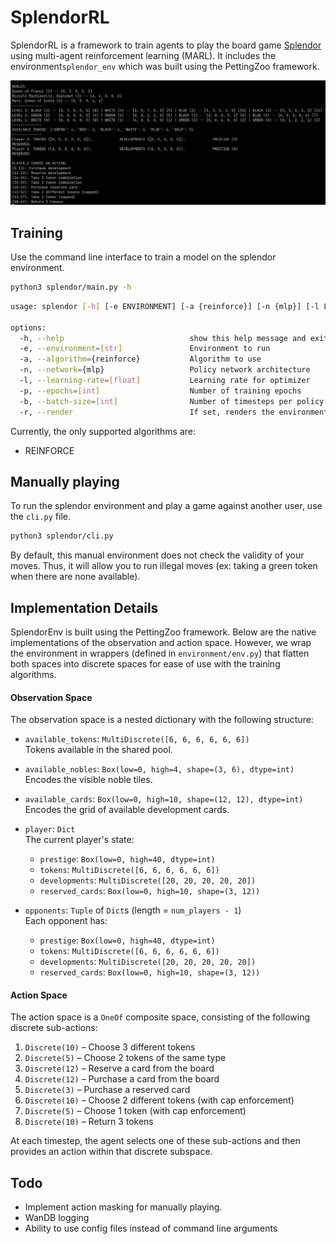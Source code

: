 # SplendorRL
SplendorRL is a framework to train agents to play the board game 
[Splendor](https://boardgamegeek.com/boardgame/148228/splendor) 
using multi-agent reinforcement learning (MARL). 
It includes the environment`splendor_env` which was built using the PettingZoo framework.

<img src="files/images/base_game.png" alt="Starting game state for splendor_env" width="1000"/>

## Training 
Use the command line interface to train a model on the splendor environment.

```bash
python3 splendor/main.py -h
```

```bash
usage: splendor [-h] [-e ENVIRONMENT] [-a {reinforce}] [-n {mlp}] [-l LEARNING_RATE] [-p EPOCHS] [-b BATCH_SIZE] [-r]

options:
  -h, --help                            show this help message and exit
  -e, --environment=[str]               Environment to run
  -a, --algorithm={reinforce}           Algorithm to use
  -n, --network={mlp}                   Policy network architecture
  -l, --learning-rate=[float]           Learning rate for optimizer
  -p, --epochs=[int]                    Number of training epochs
  -b, --batch-size=[int]                Number of timesteps per policy update
  -r, --render                          If set, renders the environment during training
```

Currently, the only supported algorithms are:
- REINFORCE

## Manually playing
To run the splendor environment and play a game against another user, use the `cli.py` file.
```bash
python3 splendor/cli.py
```

By default, this manual environment does not check the validity of your moves. Thus, it will
allow you to run illegal moves (ex: taking a green token when there are none available).

## Implementation Details
SplendorEnv is built using the PettingZoo framework. Below are the native implementations of 
the observation and action space. However, we wrap the environment in wrappers (defined in
`environment/env.py`) that flatten both spaces into discrete spaces for ease of use with
the training algorithms.

#### Observation Space

The observation space is a nested dictionary with the following structure:

- `available_tokens`: `MultiDiscrete([6, 6, 6, 6, 6, 6])`  
  Tokens available in the shared pool.

- `available_nobles`: `Box(low=0, high=4, shape=(3, 6), dtype=int)`  
  Encodes the visible noble tiles.

- `available_cards`: `Box(low=0, high=10, shape=(12, 12), dtype=int)`  
  Encodes the grid of available development cards.

- `player`: `Dict`  
  The current player's state:
  - `prestige`: `Box(low=0, high=40, dtype=int)`
  - `tokens`: `MultiDiscrete([6, 6, 6, 6, 6, 6])`
  - `developments`: `MultiDiscrete([20, 20, 20, 20, 20])`
  - `reserved_cards`: `Box(low=0, high=10, shape=(3, 12))`

- `opponents`: `Tuple` of `Dict`s (length = `num_players - 1`)  
  Each opponent has:
  - `prestige`: `Box(low=0, high=40, dtype=int)`
  - `tokens`: `MultiDiscrete([6, 6, 6, 6, 6, 6])`
  - `developments`: `MultiDiscrete([20, 20, 20, 20, 20])`
  - `reserved_cards`: `Box(low=0, high=10, shape=(3, 12))`

#### Action Space

The action space is a `OneOf` composite space, consisting of the following discrete sub-actions:

1. `Discrete(10)` – Choose 3 different tokens  
2. `Discrete(5)` – Choose 2 tokens of the same type  
3. `Discrete(12)` – Reserve a card from the board  
4. `Discrete(12)` – Purchase a card from the board  
5. `Discrete(3)` – Purchase a reserved card  
6. `Discrete(10)` – Choose 2 different tokens (with cap enforcement)  
7. `Discrete(5)` – Choose 1 token (with cap enforcement)  
8. `Discrete(10)` – Return 3 tokens  

At each timestep, the agent selects one of these sub-actions and then provides an action within that discrete subspace.

## Todo
- Implement action masking for manually playing.
- WanDB logging
- Ability to use config files instead of command line arguments

